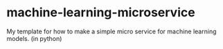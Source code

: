 # machine-learning-microservice
My template for how to make a simple micro service for machine learning models. (in python)
